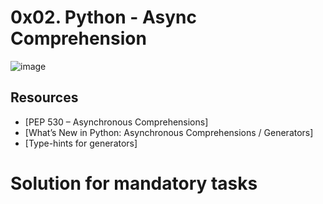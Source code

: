 # 0x02. Python - Async Comprehension
![image](https://s3.amazonaws.com/alx-intranet.hbtn.io/uploads/medias/2019/12/ee85b9f67c384e29525b.png?X-Amz-Algorithm=AWS4-HMAC-SHA256&X-Amz-Credential=AKIARDDGGGOUSBVO6H7D%2F20230506%2Fus-east-1%2Fs3%2Faws4_request&X-Amz-Date=20230506T142823Z&X-Amz-Expires=86400&X-Amz-SignedHeaders=host&X-Amz-Signature=efada0b41a6eb374116d4ddfc099e0256677c3765a2a54c50b90a960ef683079)

## Resources

- [PEP 530 – Asynchronous Comprehensions]
- [What’s New in Python: Asynchronous Comprehensions / Generators]
- [Type-hints for generators]

# Solution for mandatory tasks
